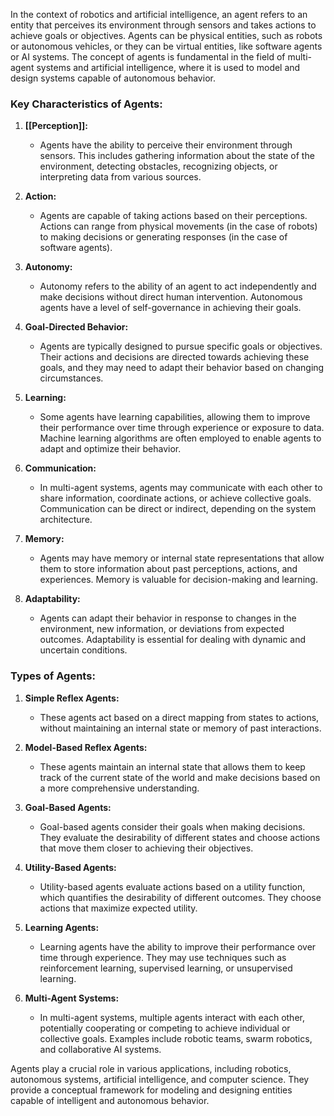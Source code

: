 In the context of robotics and artificial intelligence, an agent refers to an entity that perceives its environment through sensors and takes actions to achieve goals or objectives. Agents can be physical entities, such as robots or autonomous vehicles, or they can be virtual entities, like software agents or AI systems. The concept of agents is fundamental in the field of multi-agent systems and artificial intelligence, where it is used to model and design systems capable of autonomous behavior.

### Key Characteristics of Agents:

1. **[[Perception]]:**
   - Agents have the ability to perceive their environment through sensors. This includes gathering information about the state of the environment, detecting obstacles, recognizing objects, or interpreting data from various sources.

2. **Action:**
   - Agents are capable of taking actions based on their perceptions. Actions can range from physical movements (in the case of robots) to making decisions or generating responses (in the case of software agents).

3. **Autonomy:**
   - Autonomy refers to the ability of an agent to act independently and make decisions without direct human intervention. Autonomous agents have a level of self-governance in achieving their goals.

4. **Goal-Directed Behavior:**
   - Agents are typically designed to pursue specific goals or objectives. Their actions and decisions are directed towards achieving these goals, and they may need to adapt their behavior based on changing circumstances.

5. **Learning:**
   - Some agents have learning capabilities, allowing them to improve their performance over time through experience or exposure to data. Machine learning algorithms are often employed to enable agents to adapt and optimize their behavior.

6. **Communication:**
   - In multi-agent systems, agents may communicate with each other to share information, coordinate actions, or achieve collective goals. Communication can be direct or indirect, depending on the system architecture.

7. **Memory:**
   - Agents may have memory or internal state representations that allow them to store information about past perceptions, actions, and experiences. Memory is valuable for decision-making and learning.

8. **Adaptability:**
   - Agents can adapt their behavior in response to changes in the environment, new information, or deviations from expected outcomes. Adaptability is essential for dealing with dynamic and uncertain conditions.

### Types of Agents:

1. **Simple Reflex Agents:**
   - These agents act based on a direct mapping from states to actions, without maintaining an internal state or memory of past interactions.

2. **Model-Based Reflex Agents:**
   - These agents maintain an internal state that allows them to keep track of the current state of the world and make decisions based on a more comprehensive understanding.

3. **Goal-Based Agents:**
   - Goal-based agents consider their goals when making decisions. They evaluate the desirability of different states and choose actions that move them closer to achieving their objectives.

4. **Utility-Based Agents:**
   - Utility-based agents evaluate actions based on a utility function, which quantifies the desirability of different outcomes. They choose actions that maximize expected utility.

5. **Learning Agents:**
   - Learning agents have the ability to improve their performance over time through experience. They may use techniques such as reinforcement learning, supervised learning, or unsupervised learning.

6. **Multi-Agent Systems:**
   - In multi-agent systems, multiple agents interact with each other, potentially cooperating or competing to achieve individual or collective goals. Examples include robotic teams, swarm robotics, and collaborative AI systems.

Agents play a crucial role in various applications, including robotics, autonomous systems, artificial intelligence, and computer science. They provide a conceptual framework for modeling and designing entities capable of intelligent and autonomous behavior.